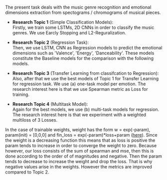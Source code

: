 The present task deals with the music genre recognition and emotional dimensions extraction from spectograms / chromograms of musical pieces. 

- **Research Topic 1** (Simple Classification Models):<br />Firstly, we train some LSTMs, 2D CNNs in order to classify the music genres. We use Earcly Stopping and L2-Reguralization. 

- **Research Topic 2** (Regression Task):<br />Then, we use LSTM, CNN as Regression models to predict the emotional dimensions such as 'Valence', 'Energy', 'Danceability'. These models constitute the Baseline models for the comparison with the following models.

- **Research Topic 3** (Transfer Learning from classifcation to Regression):<br />Also, after that we use the best models of Topic 1 for Transfer Learning for regression task. We use (a) one-task model per emotion. The research interest here is that we use Spearman metric as Loss for training.

- **Research Topic 4** (Multitask Model):<br />Again for the best models, we use (b) multi-task models for regression. The research interest here is that we experiment with a weighted multiloss of 3 Losses.

In the case of trainable weights, weight has the form w = exp(-param), param(init) = [0,0,0] and
fin_loss = exp(-param)*loss+param ([here](https://github.com/mpektkd/Pattern-Recognition-Techniques/blob/d7d926e3a669cb2138a6dfd381e71b92448c49ea/Music%20Emotional%20Multitasking%20Regression%20Model%20using%20Spearman%20Metric/lib.py#L101)). Since the weight is a decreasing function this means that as
loss is positive the param tends to increase in order to converge the weight to zero. Because
however, our loss consists of the sum of spearman and mse, then this is done according to the order of
of magnitudes and negative. Then the param tends to decrease to increase the weight and drop the loss.
That is why negative values ​​arise in the weights. However the metrics are improved compared to Topic 2.
